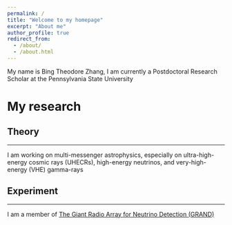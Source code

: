 ```yaml
---
permalink: /
title: "Welcome to my homepage"
excerpt: "About me"
author_profile: true
redirect_from: 
  - /about/
  - /about.html
---
```



My name is Bing Theodore Zhang, I am currently a Postdoctoral Research Scholar at the Pennsylvania State University

My research 
======

## Theory
------
I am working on multi-messenger astrophysics, especially on ultra-high-energy cosmic rays (UHECRs), high-energy neutrinos, and very-high-energy (VHE) gamma-rays

## Experiment
------
I am a member of [The Giant Radio Array for Neutrino Detection (GRAND)](https://grand.cnrs.fr)
